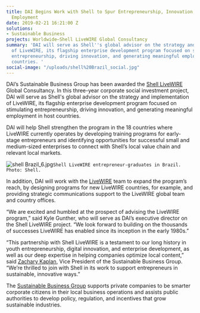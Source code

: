 ```yaml
---
title: DAI Begins Work with Shell to Spur Entrepreneurship, Innovation, and Local
  Employment
date: 2019-02-21 16:21:00 Z
solutions:
- Sustainable Business
projects: Worldwide—Shell LiveWIRE Global Consultancy
summary: 'DAI will serve as Shell''s global advisor on the strategy and implementation
  of LiveWIRE, its flagship enterprise development program focused on stimulating
  entrepreneurship, driving innovation, and generating meaningful employment in host
  countries. '
social-image: "/uploads/shell%20Brazil_social.jpg"
---
```


DAI’s Sustainable Business Group has been awarded the [Shell LiveWIRE](https://www.livewire.shell/) Global Consultancy. In this three-year corporate social investment project, DAI will serve as Shell's global advisor on the strategy and implementation of LiveWIRE, its flagship enterprise development program focused on stimulating entrepreneurship, driving innovation, and generating meaningful employment in host countries. 

DAI will help Shell strengthen the program in the 18 countries where LiveWIRE currently operates by developing training programs for early-stage entrepreneurs and identifying opportunities for successful small and medium-sized enterprises to connect with Shell’s local value chain and relevant local markets.

![shell Brazil_6.jpg](/uploads/shell%20Brazil_6.jpg)`Shell LiveWIRE entrepreneur-graduates in Brazil. Photo: Shell.`

In addition, DAI will work with the [LiveWIRE](https://www.dai.com/our-work/projects/worldwide-shell-livewire-global-consultancy) team to expand the program’s reach, by designing programs for new LiveWIRE countries, for example, and providing strategic communications support to the LiveWIRE global team and country offices.

“We are excited and humbled at the prospect of advising the LiveWIRE program,” said Kyle Gunther, who will serve as DAI’s executive director on the Shell LiveWIRE project. “We look forward to building on the thousands of successes LiveWIRE has enabled since its inception in the early 1980s.”

“This partnership with Shell LiveWIRE is a testament to our long history in youth entrepreneurship, digital innovation, and enterprise development, as well as our deep expertise in helping companies optimize local content,” said [Zachary Kaplan](https://www.dai.com/who-we-are/our-team/zachary-kaplan), Vice President of the Sustainable Business Group. “We’re thrilled to join with Shell in its work to support entrepreneurs in sustainable, innovative ways.”

The [Sustainable Business Group](https://www.dai.com/our-work/solutions/sustainable-business) supports private companies to be smarter corporate citizens in their local business operations and assists public authorities to develop policy, regulation, and incentives that grow sustainable industries.
